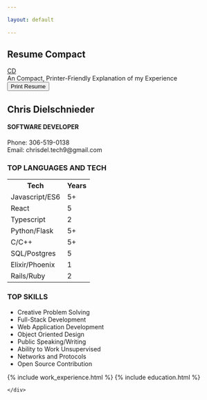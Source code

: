 ```yaml
---

layout: default  
  
---
```

<section class="resume-container page-container">
    <div class="compact-resume-heading">
        <h2 class="resume-header no-print">Resume Compact</h2>
        <a class="no-print" href="/chris-del-portfolio">
            <div class="cir icon">CD</div>
        </a>
        <div class="no-print">An Compact, Printer-Friendly Explanation of my Experience</div>
        <input class="no-print" type="button" value="Print Resume" onClick="window.print()">
    </div>
    <div class="resume-content">
        <div class="resume-title">
            <h2>Chris Dielschnieder</h2>
            <h4>SOFTWARE DEVELOPER</h4>
            <div class="print-only">Phone: 306-519-0138</div>
            <div class="print-only">Email: chrisdel.tech9@gmail.com</div>
        </div>
        <div class="skills-print-container">
            <div id="resume-Languages">
                <h3>TOP LANGUAGES AND TECH</h3>
                <table>
                    <tr>
                        <th>Tech</th>
                        <th>Years</th>
                    </tr>
                    <tr>
                        <td>Javascript/ES6</td>
                        <td>5+</td>
                    </tr>
                    <tr>
                        <td>React</td>
                        <td>5</td>
                    </tr>
                    <tr>
                        <td>Typescript</td>
                        <td>2</td>
                    </tr>
                    <tr>
                        <td>Python/Flask</td>
                        <td>5+</td>
                    </tr>
                    <tr>
                        <td>C/C++</td>
                        <td>5+</td>
                    </tr>
                    <tr>
                        <td>SQL/Postgres</td>
                        <td>5</td>
                    </tr>
                    <tr>
                        <td>Elixir/Phoenix</td>
                        <td>1</td>
                    </tr>
                    <tr>
                        <td>Rails/Ruby</td>
                        <td>2</td>
                    </tr>
                </table>
            </div>
            <div id="top-skills">
                <h3>TOP SKILLS</h3>
                <ul>
                    <li>Creative Problem Solving</li>
                    <li>Full-Stack Development</li>
                    <li>Web Application Development</li>
                    <li>Object Oriented Design</li>
                    <li>Public Speaking/Writing</li>
                    <li>Ability to Work Unsupervised</li>
                    <li>Networks and Protocols</li>
                    <li>Open Source Contribution</li>
                </ul>
            </div>
        </div>
        {% include work_experience.html %}
        {% include education.html %}

    </div>
</section>
